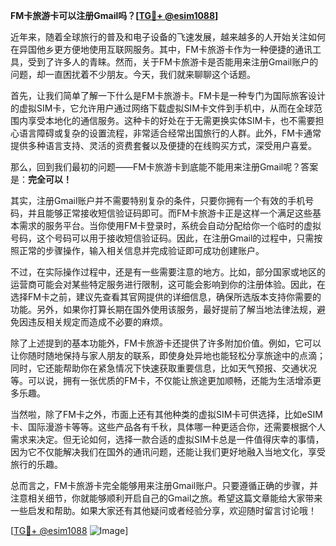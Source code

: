 **FM卡旅游卡可以注册Gmail吗？[[TG💪+ @esim1088](https://t.me/s/esim1088)]**

近年来，随着全球旅行的普及和电子设备的飞速发展，越来越多的人开始关注如何在异国他乡更方便地使用互联网服务。其中，FM卡旅游卡作为一种便捷的通讯工具，受到了许多人的青睐。然而，关于FM卡旅游卡是否能用来注册Gmail账户的问题，却一直困扰着不少朋友。今天，我们就来聊聊这个话题。

首先，让我们简单了解一下什么是FM卡旅游卡。FM卡是一种专门为国际旅客设计的虚拟SIM卡，它允许用户通过网络下载虚拟SIM卡文件到手机中，从而在全球范围内享受本地化的通信服务。这种卡的好处在于无需更换实体SIM卡，也不需要担心语言障碍或复杂的设置流程，非常适合经常出国旅行的人群。此外，FM卡通常提供多种语言支持、灵活的资费套餐以及便捷的在线购买方式，深受用户喜爱。

那么，回到我们最初的问题——FM卡旅游卡到底能不能用来注册Gmail呢？答案是：**完全可以！**

其实，注册Gmail账户并不需要特别复杂的条件，只要你拥有一个有效的手机号码，并且能够正常接收短信验证码即可。而FM卡旅游卡正是这样一个满足这些基本需求的服务平台。当你使用FM卡登录时，系统会自动分配给你一个临时的虚拟号码，这个号码可以用于接收短信验证码。因此，在注册Gmail的过程中，只需按照正常的步骤操作，输入相关信息并完成验证即可成功创建账户。

不过，在实际操作过程中，还是有一些需要注意的地方。比如，部分国家或地区的运营商可能会对某些特定服务进行限制，这可能会影响到你的注册体验。因此，在选择FM卡之前，建议先查看其官网提供的详细信息，确保所选版本支持你需要的功能。另外，如果你打算长期在国外使用该服务，最好提前了解当地法律法规，避免因违反相关规定而造成不必要的麻烦。

除了上述提到的基本功能外，FM卡旅游卡还提供了许多附加价值。例如，它可以让你随时随地保持与家人朋友的联系，即使身处异地也能轻松分享旅途中的点滴；同时，它还能帮助你在紧急情况下快速获取重要信息，比如天气预报、交通状况等。可以说，拥有一张优质的FM卡，不仅能让旅途更加顺畅，还能为生活增添更多乐趣。

当然啦，除了FM卡之外，市面上还有其他种类的虚拟SIM卡可供选择，比如eSIM卡、国际漫游卡等等。这些产品各有千秋，具体哪一种更适合你，还需要根据个人需求来决定。但无论如何，选择一款合适的虚拟SIM卡总是一件值得庆幸的事情，因为它不仅能解决我们在国外的通讯问题，还能让我们更好地融入当地文化，享受旅行的乐趣。

总而言之，FM卡旅游卡完全能够用来注册Gmail账户。只要遵循正确的步骤，并注意相关细节，你就能够顺利开启自己的Gmail之旅。希望这篇文章能给大家带来一些启发和帮助。如果大家还有其他疑问或者经验分享，欢迎随时留言讨论哦！

[[TG💪+ @esim1088](https://t.me/s/esim1088) ![Image](https://i.postimg.cc/4NQfJmqS/Snipaste-2025-05-13-00-14-12.png)]
